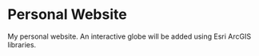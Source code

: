 # Personal Website
My personal website.
An interactive globe will be added using Esri ArcGIS libraries.
